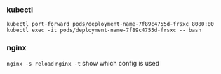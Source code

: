 ### kubectl

`kubectl port-forward pods/deployment-name-7f89c4755d-frsxc 8080:80`
`kubectl exec -it pods/deployment-name-7f89c4755d-frsxc -- bash`


### nginx
`nginx -s reload`
`nginx -t` show which config is used